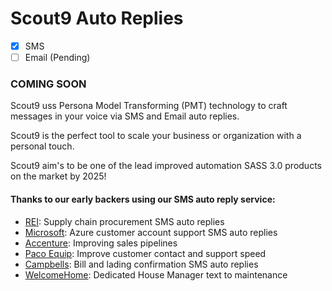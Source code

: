 # Scout9 Auto Replies

* [x] SMS
* [ ] Email (Pending)

### COMING SOON

Scout9 uss Persona Model Transforming (PMT) technology to craft messages in your voice via SMS and Email auto replies.

Scout9 is the perfect tool to scale your business or organization with a personal touch.

Scout9 aim's to be one of the lead improved automation SASS 3.0 products on the market by 2025!

#### Thanks to our early backers using our SMS auto reply service:
* [REI](https://rei.com): Supply chain procurement SMS auto replies
* [Microsoft](https://microsoft.com): Azure customer account support SMS auto replies
* [Accenture](https://accenture.com): Improving sales pipelines
* [Paco Equip](https://pacoequip.com): Improve customer contact and support speed
* [Campbells](https://cambells.com): Bill and lading confirmation SMS auto replies
* [WelcomeHome](https://getwelocomehome.com): Dedicated House Manager text to maintenance
